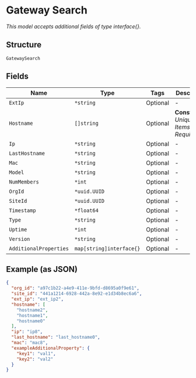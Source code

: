 
# Gateway Search

*This model accepts additional fields of type interface{}.*

## Structure

`GatewaySearch`

## Fields

| Name | Type | Tags | Description |
|  --- | --- | --- | --- |
| `ExtIp` | `*string` | Optional | - |
| `Hostname` | `[]string` | Optional | **Constraints**: *Unique Items Required* |
| `Ip` | `*string` | Optional | - |
| `LastHostname` | `*string` | Optional | - |
| `Mac` | `*string` | Optional | - |
| `Model` | `*string` | Optional | - |
| `NumMembers` | `*int` | Optional | - |
| `OrgId` | `*uuid.UUID` | Optional | - |
| `SiteId` | `*uuid.UUID` | Optional | - |
| `Timestamp` | `*float64` | Optional | - |
| `Type` | `*string` | Optional | - |
| `Uptime` | `*int` | Optional | - |
| `Version` | `*string` | Optional | - |
| `AdditionalProperties` | `map[string]interface{}` | Optional | - |

## Example (as JSON)

```json
{
  "org_id": "a97c1b22-a4e9-411e-9bfd-d8695a0f9e61",
  "site_id": "441a1214-6928-442a-8e92-e1d34b8ec6a6",
  "ext_ip": "ext_ip2",
  "hostname": [
    "hostname2",
    "hostname1",
    "hostname0"
  ],
  "ip": "ip8",
  "last_hostname": "last_hostname0",
  "mac": "mac8",
  "exampleAdditionalProperty": {
    "key1": "val1",
    "key2": "val2"
  }
}
```

